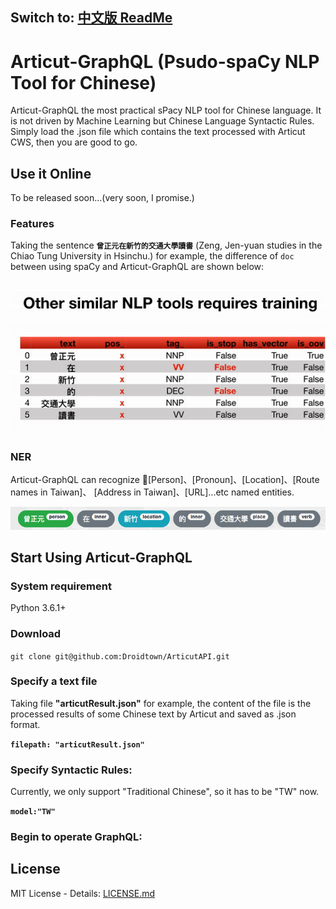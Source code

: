 Switch to: [中文版 ReadMe]([README_TW.md](./ReadMe_TW.md))
------------------------------

# Articut-GraphQL (Psudo-spaCy NLP Tool for Chinese)

Articut-GraphQL the most practical sPacy NLP tool for Chinese language. It is not driven by Machine Learning but Chinese Language Syntactic Rules. Simply load the .json file which contains the text processed with Articut CWS, then you are good to go.

## Use it Online

To be released soon...(very soon, I promise.)

### Features
Taking the sentence **`曾正元在新竹的交通大學讀書`** (Zeng, Jen-yuan studies in the Chiao Tung University in Hsinchu.) for example, the difference of `doc` between using spaCy and Articut-GraphQL are shown below:

![attributes_of_doc](../../Screenshots/attributes_of_doc_EN.gif)

### NER

Articut-GraphQL can recognize [Person]、[Pronoun]、[Location]、[Route names in Taiwan]、 [Address in Taiwan]、[URL]...etc named entities.

![ner_of_doc](../../Screenshots/ner_of_doc.png)

## Start Using Articut-GraphQL
### System requirement

Python 3.6.1+

### Download
`git clone git@github.com:Droidtown/ArticutAPI.git`

### Specify a text file
Taking file **"articutResult.json"** for example, the content of the file is the processed results of some Chinese text by Articut and saved as .json format.

**`filepath: "articutResult.json"`**

### Specify Syntactic Rules:
Currently, we only support "Traditional Chinese", so it has to be "TW" now.

**`model:"TW"`**

### Begin to operate GraphQL:



## License

MIT License - Details: [LICENSE.md](https://github.com/Droidtown/ArticutAPI/blob/master/LICENSE)